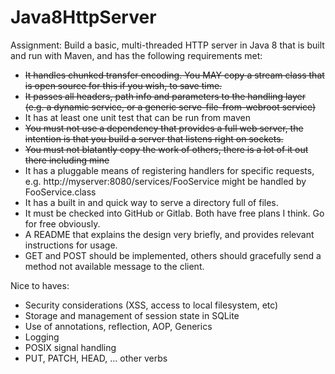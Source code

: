 # Java8HttpServer

Assignment: Build a basic, multi-threaded HTTP server in Java 8 that is built and run with Maven, and has the following requirements met:
*	~~It handles chunked transfer encoding. You MAY copy a stream class that is open source for this if you wish, to save time.~~
*	~~It passes all headers, path info and parameters to the handling layer (e.g. a dynamic service, or a generic serve-file-from-webroot service)~~
*	It has at least one unit test that can be run from maven
*	~~You must not use a dependency that provides a full web server, the intention is that you build a server that listens right on sockets.~~
*	~~You must not blatantly copy the work of others, there is a lot of it out there including mine~~
*	It has a pluggable means of registering handlers for specific requests, e.g. http://myserver:8080/services/FooService might be handled by FooService.class
*	It has a built in and quick way to serve a directory full of files.
*	It must be checked into GitHub or Gitlab. Both have free plans I think. Go for free obviously.
*	A README that explains the design very briefly, and provides relevant instructions for usage.
*	GET and POST should be implemented, others should gracefully send a method not available message to the client.
 
Nice to haves:
*	Security considerations (XSS, access to local filesystem, etc)
*	Storage and management of session state in SQLite
*	Use of annotations, reflection, AOP, Generics
*	Logging
*	POSIX signal handling
*	PUT, PATCH, HEAD, … other verbs
